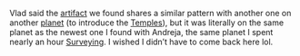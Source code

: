 Vlad said the [artifact](Artifacts.md) we found shares a similar pattern with another one on another [planet](Planets.md) (to introduce the [Temples](Temples.md)), but it was literally on the same planet as the newest one I found with Andreja, the same planet I spent nearly an hour [Surveying](Surveying.md). I wished I didn’t have to come back here lol.
